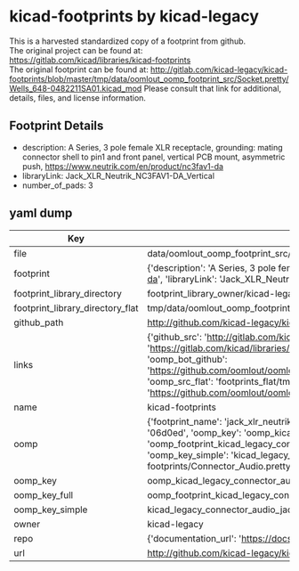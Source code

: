 # kicad-footprints by kicad-legacy  
This is a harvested standardized copy of a footprint from github.  
The original project can be found at:  
https://gitlab.com/kicad/libraries/kicad-footprints  
The original footprint can be found at:
http://gitlab.com/kicad-legacy/kicad-footprints/blob/master/tmp/data/oomlout_oomp_footprint_src/Socket.pretty/Wells_648-0482211SA01.kicad_mod
Please consult that link for additional, details, files, and license information.  
## Footprint Details
* description: A Series, 3 pole female XLR receptacle, grounding: mating connector shell to pin1 and front panel, vertical PCB mount, asymmetric push, https://www.neutrik.com/en/product/nc3fav1-da  
* libraryLink: Jack_XLR_Neutrik_NC3FAV1-DA_Vertical  
* number_of_pads: 3  
## yaml dump  
| Key | Value |  
| --- | --- |  
| file | data/oomlout_oomp_footprint_src/kicad-footprints/Connector_Audio.pretty/Jack_XLR_Neutrik_NC3FAV1-DA_Vertical.kicad_mod |  
| footprint | {'description': 'A Series, 3 pole female XLR receptacle, grounding: mating connector shell to pin1 and front panel, vertical PCB mount, asymmetric push, https://www.neutrik.com/en/product/nc3fav1-da', 'libraryLink': 'Jack_XLR_Neutrik_NC3FAV1-DA_Vertical', 'number_of_pads': 3} |  
| footprint_library_directory | footprint_library_owner/kicad-legacy_kicad-footprints |  
| footprint_library_directory_flat | tmp/data/oomlout_oomp_footprint_src/footprints_flat/kicad_legacy_connector_audio_jack_xlr_neutrik_nc3fav1_da_vertical/working |  
| github_path | http://github.com/kicad-legacy/kicad-footprints/blob/master/tmp/data/oomlout_oomp_footprint_src/Connector_Audio.pretty/Jack_XLR_Neutrik_NC3FAV1-DA_Vertical.kicad_mod |  
| links | {'github_src': 'http://gitlab.com/kicad-legacy/kicad-footprints/blob/master/tmp/data/oomlout_oomp_footprint_src/Socket.pretty/Wells_648-0482211SA01.kicad_mod', 'github_src_repo': 'https://gitlab.com/kicad/libraries/kicad-footprints', 'oomp_bot': 'tmp/data/oomlout_oomp_footprint_src/footprints/kicad_legacy_connector_audio_jack_xlr_neutrik_nc3fav1_da_vertical/working', 'oomp_bot_github': 'https://github.com/oomlout/oomlout_oomp_footprint_bot/tree/main/tmp/data/oomlout_oomp_footprint_src/footprints/kicad_legacy_connector_audio_jack_xlr_neutrik_nc3fav1_da_vertical/working', 'oomp_src_flat': 'footprints_flat/tmp/data/oomlout_oomp_footprint_src/footprints_flat/kicad_legacy_connector_audio_jack_xlr_neutrik_nc3fav1_da_vertical/working', 'oomp_src_flat_github': 'https://github.com/oomlout/oomlout_oomp_footprint_src/tree/main/tmp/data/oomlout_oomp_footprint_src/footprints_flat/kicad_legacy_connector_audio_jack_xlr_neutrik_nc3fav1_da_vertical/working'} |  
| name | kicad-footprints |  
| oomp | {'footprint_name': 'jack_xlr_neutrik_nc3fav1_da_vertical', 'library_name': 'connector_audio', 'md5': '06d0eddae9a417570bb63cb10582e079', 'md5_10': '06d0eddae9', 'md5_5': '06d0e', 'md5_6': '06d0ed', 'oomp_key': 'oomp_kicad_legacy_connector_audio_jack_xlr_neutrik_nc3fav1_da_vertical', 'oomp_key_extra': 'oomp_footprint_kicad_legacy_connector_audio_jack_xlr_neutrik_nc3fav1_da_vertical', 'oomp_key_full': 'oomp_footprint_kicad_legacy_connector_audio_jack_xlr_neutrik_nc3fav1_da_vertical_06d0ed', 'oomp_key_simple': 'kicad_legacy_connector_audio_jack_xlr_neutrik_nc3fav1_da_vertical', 'original_filename': 'data/oomlout_oomp_footprint_src/kicad-footprints/Connector_Audio.pretty/Jack_XLR_Neutrik_NC3FAV1-DA_Vertical.kicad_mod', 'owner_name': 'kicad_legacy'} |  
| oomp_key | oomp_kicad_legacy_connector_audio_jack_xlr_neutrik_nc3fav1_da_vertical |  
| oomp_key_full | oomp_footprint_kicad_legacy_connector_audio_jack_xlr_neutrik_nc3fav1_da_vertical |  
| oomp_key_simple | kicad_legacy_connector_audio_jack_xlr_neutrik_nc3fav1_da_vertical |  
| owner | kicad-legacy |  
| repo | {'documentation_url': 'https://docs.github.com/rest/repos/repos#get-a-repository', 'message': 'Not Found'} |  
| url | http://github.com/kicad-legacy/kicad-footprints |  

